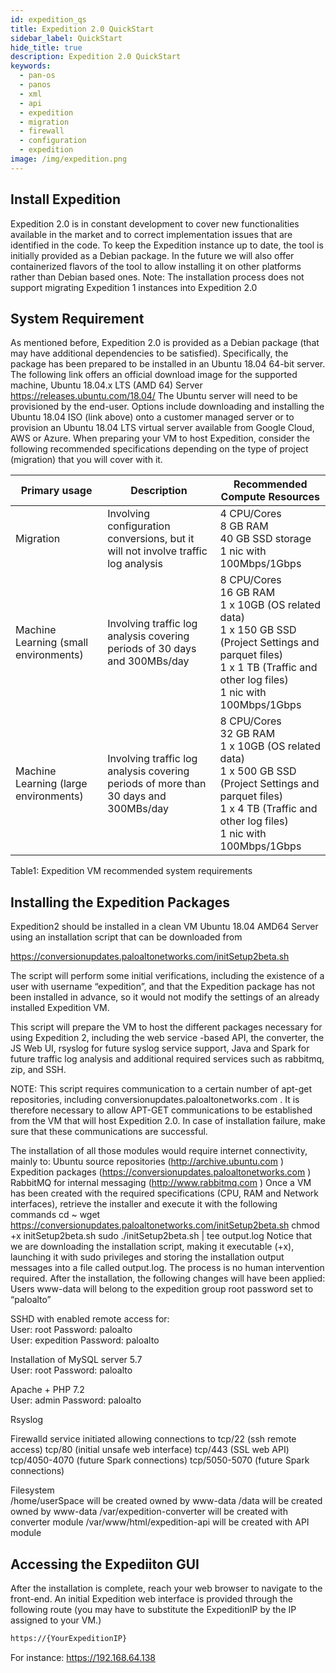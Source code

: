 ```yaml
---
id: expedition_qs
title: Expedition 2.0 QuickStart
sidebar_label: QuickStart
hide_title: true
description: Expedition 2.0 QuickStart
keywords:
  - pan-os
  - panos
  - xml
  - api
  - expedition
  - migration
  - firewall
  - configuration
  - expedition
image: /img/expedition.png
---
```

## Install Expedition

Expedition 2.0 is in constant development to cover new functionalities available in the market and to correct implementation issues that are identified in the code. To keep the Expedition instance up to date, the tool is initially provided as a Debian package. In the future we will also offer containerized flavors of the tool to allow installing it on other platforms rather than Debian based ones.
Note: The installation process does not support migrating Expedition 1 instances into Expedition 2.0

## System Requirement

As mentioned before, Expedition 2.0 is provided as a Debian package (that may have additional dependencies to be satisfied). Specifically, the package has been prepared to be installed in an Ubuntu 18.04 64-bit server.
The following link offers an official download image for the supported machine, Ubuntu 18.04.x LTS (AMD 64) Server
https://releases.ubuntu.com/18.04/
The Ubuntu server will need to be provisioned by the end-user. Options include downloading and installing the Ubuntu 18.04 ISO (link above) onto a customer managed server or to provision an Ubuntu 18.04 LTS virtual server available from Google Cloud, AWS or Azure.
When preparing your VM to host Expedition, consider the following recommended specifications depending on the type of project (migration) that you will cover with it.  

| Primary usage | Description | Recommended Compute Resources |
|-|-|-|
| Migration | Involving configuration conversions, but it will not involve traffic log analysis | 4 CPU/Cores<br/>8 GB RAM<br/>40 GB SSD storage<br/>1 nic with 100Mbps/1Gbps |
| Machine Learning (small environments) | Involving traffic log analysis covering periods of 30 days and 300MBs/day | 8 CPU/Cores<br/>16 GB RAM<br/>1 x 10GB (OS related data)<br/>1 x 150 GB SSD (Project Settings and parquet files)<br/>1 x 1 TB (Traffic and other log files) <br/>1 nic with 100Mbps/1Gbps |
| Machine Learning (large environments) | Involving traffic log analysis covering periods of more than 30 days and 300MBs/day | 8 CPU/Cores<br/>32 GB RAM<br/>1 x 10GB (OS related data)<br/>1 x 500 GB SSD (Project Settings and parquet files)<br/>1 x 4 TB (Traffic and other log files) <br/>1 nic with 100Mbps/1Gbps |

Table1: Expedition VM recommended system requirements 

## Installing the Expedition Packages

Expedition2 should be installed in a clean VM Ubuntu 18.04 AMD64 Server using an installation script that can be downloaded from

https://conversionupdates.paloaltonetworks.com/initSetup2beta.sh

The script will perform some initial verifications, including the existence of a user with username “expedition”, and that the Expedition package has not been installed in advance, so it would not modify the settings of an already installed Expedition VM.

This script will prepare the VM to host the different packages necessary for using Expedition 2, including the web service -based API, the converter, the JS Web UI, rsyslog for future syslog service support, Java and Spark for future traffic log analysis and additional required services such as rabbitmq, zip, and SSH.

NOTE: This script requires communication to a certain number of apt-get repositories, including conversionupdates.paloaltonetworks.com . It is therefore necessary to allow APT-GET communications to be established from the VM that will host Expedition 2.0. In case of installation failure, make sure that these communications are successful.	

The installation of all those modules would require internet connectivity, mainly to:
Ubuntu source repositories (http://archive.ubuntu.com )
Expedition packages (https://conversionupdates.paloaltonetworks.com )
RabbitMQ for internal messaging (http://www.rabbitmq.com )
Once a VM has been created with the required specifications (CPU, RAM and Network interfaces), retrieve the installer and execute it with the following commands
cd ~
wget https://conversionupdates.paloaltonetworks.com/initSetup2beta.sh
chmod +x initSetup2beta.sh
sudo ./initSetup2beta.sh | tee output.log
Notice that we are downloading the installation script, making it executable (+x), launching it with sudo privileges and storing the installation output messages into a file called output.log.
The process is no human intervention required.
After the installation, the following changes will have been applied:
Users
www-data will belong to the expedition group
root password set to “paloalto”

SSHD with enabled remote access for:  
User: root 		Password: paloalto  
User: expedition	Password: paloalto

Installation of MySQL server 5.7  
User: root		Password: paloalto

Apache + PHP 7.2  
User: admin		Password: paloalto  

Rsyslog  

Firewalld service initiated allowing connections to
tcp/22 (ssh remote access)
tcp/80   (initial unsafe web interface)
tcp/443 (SSL web API)
tcp/4050-4070 (future Spark connections)
tcp/5050-5070 (future Spark connections)

Filesystem  
/home/userSpace will be created owned by www-data
/data will be created owned by www-data
/var/expedition-converter will be created with converter module
/var/www/html/expedition-api will be created with API module

## Accessing the Expediiton GUI

After the installation is complete, reach your web browser to navigate to the front-end.
An initial Expedition web interface is provided through the following route (you may have to substitute the ExpeditionIP by the IP assigned to your VM.)
```bash
https://{YourExpeditionIP}
```
For instance:
https://192.168.64.138
